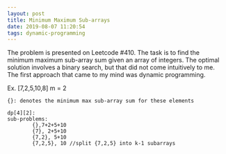 ```yaml
---
layout: post
title: Minimum Maximum Sub-arrays
date: 2019-08-07 11:20:54
tags: dynamic-programming
---
```



The problem is presented on Leetcode #410. The task is to find the minimum
maximum sub-array sum given an array of integers. The optimal solution involves
a binary search, but that did not come intuitively to me. The first approach
that came to my mind was dynamic programming.

Ex.
	[7,2,5,10,8]
	m = 2

	{}: denotes the minimum max sub-array sum for these elements

	dp[4][2]:
	sub-problems: 
			{},7+2+5+10
			{7}, 2+5+10
			{7,2}, 5+10
			{7,2,5}, 10	//split {7,2,5} into k-1 subarrays

